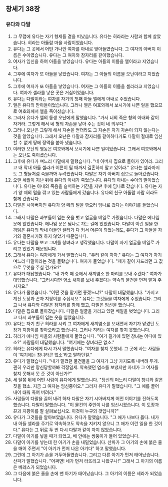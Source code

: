 ## 창세기 38장

### 유다와 다말
1. 그 무렵에 유다는 자기 형제들 곁을 떠났습니다. 유다는 히라라는 사람과 함께 살았습니다. 히라는 아둘람 마을 사람이었습니다.
2. 유다는 그 곳에서 어떤 가나안 여자를 아내로 맞아들였습니다. 그 여자의 아버지 이름은 수아였습니다. 유다는 그 여자와 잠자리를 같이했습니다.
3. 여자가 임신을 하여 아들을 낳았습니다. 유다는 아들의 이름을 엘이라고 지었습니다.
4. 그후에 여자가 또 아들을 낳았습니다. 여자는 그 아들의 이름을 오난이라고 지었습니다.
5. 그후에 여자가 또 아들을 낳았습니다. 여자는 그 아들의 이름을 셀라라고 지었습니다. 여자가 셀라를 낳은 곳은 거십이었습니다.
6. 유다는 다말이라는 여자를 자기의 첫째 아들 엘에게 아내로 주었습니다.
7. 엘은 유다의 맏아들이었습니다. 그러나 엘은 여호와께서 보시기에 나쁜 일을 했으므로 여호와께서 엘을 죽이셨습니다.
8. 그러자 유다가 엘의 동생 오난에게 말했습니다. "가서 너의 죽은 형의 아내와 같이 자거라. 그렇게 해서 네 형의 자손을 낳아 주는 것이 네 의무다."
9. 그러나 오난은 그렇게 해서 자손을 얻더라도 그 자손은 자기 자손이 되지 않는다는 것을 알았습니다. 그래서 오난은 다말과 잠자리를 같이하다가도 다말이 절대로 임신할 수 없게 땅에 정액을 쏟아 냈습니다.
10. 이러한 오난의 행동은 여호와께서 보시기에 나쁜 일이었습니다. 그래서 여호와께서는 오난도 죽이셨습니다.
11. 그후에 유다가 며느리 다말에게 말했습니다. "네 아버지 집으로 돌아가 있어라. 그리고 내 막내 아들 셀라가 어른이 될 때까지 결혼하지 말고 있어라." 유다는 셀라마저도 그 형들처럼 죽을까봐 두려웠습니다. 다말은 자기 아버지 집으로 돌아갔습니다.
12. 오랜 세월이 지난 뒤에 유다의 아내가 죽었습니다. 유다의 아내는 수아의 딸이었습니다. 유다는 아내의 죽음을 슬퍼하는 기간을 지낸 후에 딤나로 갔습니다. 유다는 자기 양 떼의 털을 깎고 있는 사람들에게 갔습니다. 유다의 친구 아둘람 사람 히라도 함께 갔습니다.
13. 다말은 시아버지인 유다가 양 떼의 털을 깎으러 딤나로 갔다는 이야기를 들었습니다.
14. 그래서 다말은 과부들이 입는 옷을 벗고 얼굴을 베일로 가렸습니다. 다말은 에나임 문에 앉았습니다. 에나임 문은 딤나로 가는 길에 있었습니다. 다말이 이런 일을 한 까닭은 유다의 막내 아들인 셀라가 다 커서 어른이 되었는데도, 유다가 그 아들을 자기와 결혼시키려 하지 않았기 때문입니다.
15. 유다는 다말을 보고 그녀를 창녀라고 생각했습니다. 다말이 자기 얼굴을 베일로 가리고 있었기 때문입니다.
16. 그래서 유다는 여자에게 가서 말했습니다. "우리 같이 자자." 유다는 그 여자가 자기 며느리 다말이라는 것을 몰랐습니다. 여자가 물었습니다. "제가 같이 자드리면 그 값으로 무엇을 주실 건가요?"
17. 유다가 대답했습니다. "내 가축 떼 중에서 새끼염소 한 마리를 보내 주겠다." 여자가 대답했습니다. "그러시다면 염소 새끼를 보내 주겠다는 약속의 물건을 먼저 맡겨 주시지요."
18. 유다가 물었습니다. "어떤 것을 맡기면 좋겠느냐?" 다말이 대답했습니다. "가지고 계신 도장과 끈과 지팡이를 주십시오." 유다는 그것들을 여자에게 주었습니다. 그리고 나서 유다와 다말은 잠자리를 함께 했고, 다말은 임신을 했습니다.
19. 다말은 집으로 돌아갔습니다. 다말은 얼굴을 가리고 있던 베일을 벗었습니다. 그리고 다시 과부들이 입는 옷을 입었습니다.
20. 유다는 자기 친구 히라를 시켜 그 여자에게 새끼염소를 보내면서 자기가 맡겼던 도장과 지팡이를 찾아오라고 했습니다. 그러나 히라는 여자를 찾지 못했습니다.
21. 히라가 에나임 마을의 사람들에게 물었습니다. "여기 길가에 있던 창녀는 어디에 있소?" 사람들이 대답했습니다. "여기에는 창녀라곤 없소."
22. 히라는 유다에게 다시 가서 말했습니다. "여자를 찾지 못했네. 그 곳에 사는 사람들이 '여기에는 창녀라곤 없소'라고 말하던걸."
23. 유다가 말했습니다. "내가 맡겼던 물건들을 그 여자가 그냥 가지도록 내버려 두게. 괜히 우리만 망신당할까봐 걱정일세. 약속했던 염소를 보냈지만 자네가 그 여자를 찾지 못해서 못 준 것이 아닌가?"
24. 세 달쯤 뒤에 어떤 사람이 유다에게 말했습니다. "당신의 며느리 다말이 창녀와 같은 짓을 했소. 지금 그 여자는 임신중이오." 그러자 유다가 말했습니다. "그 애를 끌어 내어 태워 죽여 버려라."
25. 사람들이 다말을 끌어 내려 하자 다말은 자기 시아버지께 어떤 이야기를 전하도록 했습니다. 다말이 말했습니다. "이 물건의 주인이 나를 임신시켰습니다. 이 도장과 끈과 지팡이를 잘 살펴보십시오. 이것이 누구의 것입니까?"
26. 유다가 그것들을 알아보았습니다. 유다가 말했습니다. "그 애가 나보다 옳다. 내가 내 아들 셀라를 주기로 약속하고도 약속을 지키지 않으니 그 애가 이런 일을 한 것이다." 유다는 그 뒤로 두 번 다시 다말과 같이 자지 않았습니다.
27. 다말이 아기를 낳을 때가 되었고, 배 안에는 쌍둥이가 들어 있었습니다.
28. 다말이 아기를 낳는데 한 아기가 손을 내밀었습니다. 산파가 그 아기의 손에 붉은 줄을 매어 주면서 "이 아기가 먼저 나온 아기다" 하고 말했습니다.
29. 그런데 그 아기가 손을 거두어들였습니다. 그리고 다른 아기가 먼저 태어났습니다. 산파가 말했습니다. "어쩌면! 네가 먼저 터뜨리고 나왔구나!" 그래서 그 아기의 이름은 베레스가 되었습니다.
30. 그 다음에 붉은 줄을 손에 맨 아기가 태어났습니다. 그 아기의 이름은 세라가 되었습니다.